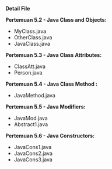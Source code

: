 **Detail File**

**Pertemuan 5.2 - Java Class and Objects:**
- MyClass.java
- OtherClass.java
- JavaClass.java

**Pertemuan 5.3 - Java Class Attributes:**
- ClassAtt.java
- Person.java

**Pertemuan 5.4 - Java Class Method :**
- JavaMethod.java

**Pertemuan 5.5 - Java Modifiers:**
- JavaMod.java
- Abstract1.java

**Pertemuan 5.6 - Java Constructors:**
- JavaCons1.java
- JavaCons2.java
- JavaCons3.java
